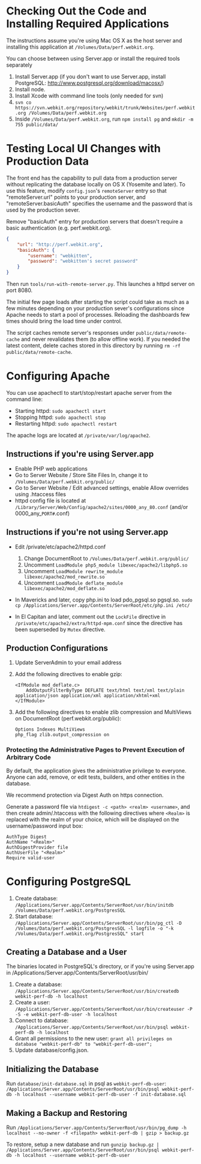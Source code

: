 # Checking Out the Code and Installing Required Applications

The instructions assume you're using Mac OS X as the host server and installing this application at `/Volumes/Data/perf.webkit.org`.

You can choose between using Server.app or install the required tools separately

1. Install Server.app (if you don't want to use Server.app, install PostgreSQL: http://www.postgresql.org/download/macosx/)
2. Install node.
3. Install Xcode with command line tools (only needed for svn)
4. `svn co https://svn.webkit.org/repository/webkit/trunk/Websites/perf.webkit.org /Volumes/Data/perf.webkit.org`
5. Inside `/Volumes/Data/perf.webkit.org`, run `npm install pg` and `mkdir -m 755 public/data/`

# Testing Local UI Changes with Production Data

The front end has the capability to pull data from a production server without replicating the database locally on OS X (Yosemite and later).
To use this feature, modify `config.json`'s `remoteServer` entry so that "remoteServer.url" points to your production server,
and "remoteServer.basicAuth" specifies the username and the password that is used by the production sever.

Remove "basicAuth" entry for production servers that doesn't require a basic authentication (e.g. perf.webkit.org).

```json
{
    "url": "http://perf.webkit.org",
    "basicAuth": {
        "username": "webkitten",
        "password": "webkitten's secret password"            
    }
}
```

Then run `tools/run-with-remote-server.py`. This launches a httpd server on port 8080.

The initial few page loads after starting the script could take as much as a few minutes depending on your production sever's configurations
since Apache needs to start a pool of processes. Reloading the dashboards few times should bring the load time under control.

The script caches remote server's responses under `public/data/remote-cache` and never revalidates them (to allow offline work).
If you needed the latest content, delete caches stored in this directory by running `rm -rf public/data/remote-cache`.


# Configuring Apache

You can use apachectl to start/stop/restart apache server from the command line:

 - Starting httpd: `sudo apachectl start`
 - Stopping httpd: `sudo apachectl stop`
 - Restarting httpd: `sudo apachectl restart`

The apache logs are located at `/private/var/log/apache2`.

## Instructions if you're using Server.app

 - Enable PHP web applications
 - Go to Server Website / Store Site Files In, change it to `/Volumes/Data/perf.webkit.org/public/`
 - Go to Server Website / Edit advanced settings, enable Allow overrides using .htaccess files
 - httpd config file is located at `/Library/Server/Web/Config/apache2/sites/0000_any_80.conf` (and/or 0000_any_`PORT#`.conf)

## Instructions if you're not using Server.app

 - Edit /private/etc/apache2/httpd.conf

     1. Change DocumentRoot to `/Volumes/Data/perf.webkit.org/public/`
     2. Uncomment `LoadModule php5_module libexec/apache2/libphp5.so`
     3. Uncomment `LoadModule rewrite_module libexec/apache2/mod_rewrite.so`
     4. Uncomment `LoadModule deflate_module libexec/apache2/mod_deflate.so`

 - In Mavericks and later, copy php.ini to load pdo_pgsql.so pgsql.so.
    `sudo cp /Applications/Server.app/Contents/ServerRoot/etc/php.ini /etc/`
 - In El Capitan and later, comment out the `LockFile` directive in `/private/etc/apache2/extra/httpd-mpm.conf`
   since the directive has been superseded by `Mutex` directive.

## Production Configurations

 1. Update ServerAdmin to your email address
 2. Add the following directives to enable gzip:

        <IfModule mod_deflate.c>
            AddOutputFilterByType DEFLATE text/html text/xml text/plain application/json application/xml application/xhtml+xml
        </IfModule>

 3. Add the following directives to enable zlib compression and MultiViews on DocumentRoot (perf.webkit.org/public):

        Options Indexes MultiViews
        php_flag zlib.output_compression on

### Protecting the Administrative Pages to Prevent Execution of Arbitrary Code

By default, the application gives the administrative privilege to everyone. Anyone can add, remove, or edit tests,
builders, and other entities in the database.

We recommend protection via Digest Auth on https connection.

Generate a password file via `htdigest -c <path> <realm> <username>`, and then create admin/.htaccess with the following directives
where `<Realm>` is replaced with the realm of your choice, which will be displayed on the username/password input box:

```
AuthType Digest
AuthName "<Realm>"
AuthDigestProvider file
AuthUserFile "<Realm>"
Require valid-user
```

# Configuring PostgreSQL

1. Create database: `/Applications/Server.app/Contents/ServerRoot/usr/bin/initdb /Volumes/Data/perf.webkit.org/PostgresSQL`
2. Start database: `/Applications/Server.app/Contents/ServerRoot/usr/bin/pg_ctl -D /Volumes/Data/perf.webkit.org/PostgresSQL -l logfile -o "-k /Volumes/Data/perf.webkit.org/PostgresSQL" start`

## Creating a Database and a User

The binaries located in PostgreSQL's directory, or if you're using Server.app in /Applications/Server.app/Contents/ServerRoot/usr/bin/

1. Create a database: `/Applications/Server.app/Contents/ServerRoot/usr/bin/createdb webkit-perf-db -h localhost`
2. Create a user: `/Applications/Server.app/Contents/ServerRoot/usr/bin/createuser -P -S -e webkit-perf-db-user -h localhost`
3. Connect to database: `/Applications/Server.app/Contents/ServerRoot/usr/bin/psql webkit-perf-db -h localhost`
4. Grant all permissions to the new user: `grant all privileges on database "webkit-perf-db" to "webkit-perf-db-user";`
5. Update database/config.json.

## Initializing the Database

Run `database/init-database.sql` in psql as `webkit-perf-db-user`:
`/Applications/Server.app/Contents/ServerRoot/usr/bin/psql webkit-perf-db -h localhost --username webkit-perf-db-user -f init-database.sql`

## Making a Backup and Restoring

Run `/Applications/Server.app/Contents/ServerRoot/usr/bin/pg_dump -h localhost --no-owner -f <filepath> webkit-perf-db | gzip > backup.gz`

To restore, setup a new database and run
`gunzip backup.gz | /Applications/Server.app/Contents/ServerRoot/usr/bin/psql webkit-perf-db -h localhost --username webkit-perf-db-user`
